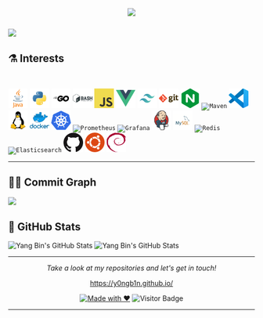 <h1 align="center">
  <a href="https://git.io/typing-svg">
    <img src="https://readme-typing-svg.herokuapp.com/?lines=Hello,+There!+👋;Nice+to+meet+you!&center=true&size=30">
  </a>
</h1>

![](https://github.com/halfrost/halfrost/blob/master/icons/header_1.png)

## ⚗️ Interests
<br>
<p align="left">
  <code><img height="40" title="Java" src="https://raw.githubusercontent.com/github/explore/5b3600551e122a3277c2c5368af2ad5725ffa9a1/topics/java/java.png"></code>
  <code><img height="40" title="Python" src="https://raw.githubusercontent.com/github/explore/5b3600551e122a3277c2c5368af2ad5725ffa9a1/topics/python/python.png"></code>
  <code><img height="40" title="Go" src="https://raw.githubusercontent.com/github/explore/80688e429a7d4ef2fca1e82350fe8e3517d3494d/topics/go/go.png"></code>
  <code><img height="40" title="Bash" src="https://raw.githubusercontent.com/github/explore/80688e429a7d4ef2fca1e82350fe8e3517d3494d/topics/bash/bash.png"></code>
  <code><img height="40" title="JavaScript" src="https://raw.githubusercontent.com/github/explore/80688e429a7d4ef2fca1e82350fe8e3517d3494d/topics/javascript/javascript.png"></code>
  <code><img height="40" title="Vuejs" src="https://raw.githubusercontent.com/github/explore/80688e429a7d4ef2fca1e82350fe8e3517d3494d/topics/vue/vue.png"></code>
  <code><img height="40" title="Tailwind CSS" src="https://raw.githubusercontent.com/github/explore/261c2cda92d09ccad6f8b2dc91af32a2a5856989/topics/tailwind/tailwind.png"></code>
  <code><img height="40" title="Git" src="https://raw.githubusercontent.com/github/explore/5b3600551e122a3277c2c5368af2ad5725ffa9a1/topics/git/git.png"></code>
  <code><img height="40" title="Nginx" src="https://raw.githubusercontent.com/github/explore/85cceaeeaf993ca35664dc37ea24f9237fbbfc14/topics/nginx/nginx.png"></code>
  <code><img height="40" title="Maven" src="https://user-images.githubusercontent.com/25181517/117207242-07d5a700-adf4-11eb-975e-be04e62b984b.png"></code>
  <code><img height="40" title="VS Code" src="https://raw.githubusercontent.com/github/explore/bbd48b997e8d0bef63f676eca4da5e1f76487b56/topics/visual-studio-code/visual-studio-code.png"></code>
  <code><img height="40" title="Linux" src="https://raw.githubusercontent.com/github/explore/80688e429a7d4ef2fca1e82350fe8e3517d3494d/topics/linux/linux.png"></code>
  <code><img height="40" title="Docker" src="https://raw.githubusercontent.com/github/explore/5b3600551e122a3277c2c5368af2ad5725ffa9a1/topics/docker/docker.png"></code>
  <code><img height="40" title="Kubernetes" src="https://raw.githubusercontent.com/github/explore/01ea2a586e5da744792d0ccfce2f68b861f29301/topics/kubernetes/kubernetes.png"></code>
  <code><img height="40" title="Prometheus" src="https://user-images.githubusercontent.com/25181517/182534182-c510199a-7a4d-4084-96e3-e3db2251bbce.png"></code>
  <code><img height="40" title="Grafana" src="https://user-images.githubusercontent.com/25181517/182534075-4962068b-4407-46c2-ac67-ddcb86af30cc.png"></code>
  <code><img height="40" title="Jenkins" src="https://raw.githubusercontent.com/github/explore/4546263bd5739353083c33dada43f8f31e7d1fd6/topics/jenkins/jenkins.png"></code>
  <code><img height="40" title="MySQL" src="https://raw.githubusercontent.com/github/explore/80688e429a7d4ef2fca1e82350fe8e3517d3494d/topics/mysql/mysql.png"></code>
  <code><img height="40" title="Redis" src="https://user-images.githubusercontent.com/25181517/182884894-d3fa6ee0-f2b4-4960-9961-64740f533f2a.png"></code>
  <code><img height="40" title="Elasticsearch" src="https://user-images.githubusercontent.com/25181517/183569191-f32cdf03-673f-4ae3-809b-3a8b376bb8a2.png"></code>
  <code><img height="40" title="GitHub" src="https://raw.githubusercontent.com/github/explore/78df643247d429f6cc873026c0622819ad797942/topics/github/github.png"></code>
  <code><img height="40" title="Ubuntu" src="https://raw.githubusercontent.com/github/explore/80688e429a7d4ef2fca1e82350fe8e3517d3494d/topics/ubuntu/ubuntu.png"></code>
  <code><img height="40" title="Debian" src="https://raw.githubusercontent.com/github/explore/e7d638da32cf6fff8bdc193173dfc4ab6ccd5396/topics/debian/debian.png"></code>
</p>

---

## 👨‍💻 Commit Graph

![](https://github-readme-activity-graph.cyclic.app/graph?username=y0ngb1n&bg_color=1c1917&color=ffffff&line=216E39&point=32C15F&area_color=1c1917&area=true&hide_border=true&custom_title=GitHub%20Commits%20Graph)

## 🎰 GitHub Stats

![Yang Bin's GitHub Stats](https://github-readme-stats.vercel.app/api?username=y0ngb1n&theme=gruvbox&show_icons=true&cache_seconds=7200&line_height=24)
![Yang Bin's GitHub Stats](https://github-readme-stats.vercel.app/api/top-langs/?username=y0ngb1n&theme=gruvbox&langs_count=8&count_private=true&layout=compact)

---

<p align="center">
  <i>Take a look at my repositories and let's get in touch!</i>
</p>
<p align="center">
  <a href="https://y0ngb1n.github.io/">https://y0ngb1n.github.io/</a>  
</p>
<div align="center">

  [![Made with ❤](https://flat.badgen.net/badge/made%20with/%e2%9d%a4/ff69b4)](https://github.com/y0ngb1n)
  ![Visitor Badge](https://visitor-badge.laobi.icu/badge?page_id=y0ngb1n.y0ngb1n)

</div>

---
